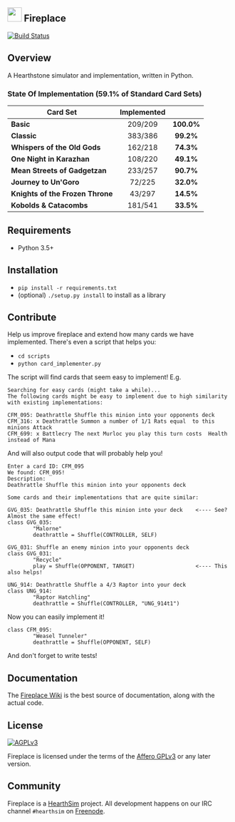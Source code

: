 ## <img src="/logo.png" height="32" width="32"/> Fireplace
[![Build Status](https://travis-ci.org/jleclanche/fireplace.svg?branch=master)](https://travis-ci.org/jleclanche/fireplace)

## Overview
A Hearthstone simulator and implementation, written in Python.

<target>

### State Of Implementation (59.1% of Standard Card Sets)

| Card Set      | Implemented |       |
| ------------- |    :---:    | :---: |
| **Basic** | 209/209 | **100.0%**
| **Classic** | 383/386 | **99.2%**
| **Whispers of the Old Gods** | 162/218 | **74.3%**
| **One Night in Karazhan** | 108/220 | **49.1%**
| **Mean Streets of Gadgetzan** | 233/257 | **90.7%**
| **Journey to Un'Goro** | 72/225 | **32.0%**
| **Knights of the Frozen Throne** | 43/297 | **14.5%**
| **Kobolds & Catacombs** | 181/541 | **33.5%**


</target>

## Requirements

* Python 3.5+

## Installation

* `pip install -r requirements.txt`
* (optional) `./setup.py install` to install as a library

## Contribute

Help us improve fireplace and extend how many cards we have implemented.
There's even a script that helps you:

* `cd scripts`
* `python card_implementer.py`

The script will find cards that seem easy to implement! E.g.
```
Searching for easy cards (might take a while)...
The following cards might be easy to implement due to high similarity with existing implementations:

CFM_095: Deathrattle Shuffle this minion into your opponents deck
CFM_316: x Deathrattle Summon a number of 1/1 Rats equal  to this minions Attack
CFM_699: x Battlecry The next Murloc you play this turn costs  Health instead of Mana
```
And will also output code that will probably help you!
```
Enter a card ID: CFM_095
We found: CFM_095!
Description:
Deathrattle Shuffle this minion into your opponents deck

Some cards and their implementations that are quite similar:

GVG_035: Deathrattle Shuffle this minion into your deck    <---- See? Almost the same effect!
class GVG_035:
        "Malorne"
        deathrattle = Shuffle(CONTROLLER, SELF)

GVG_031: Shuffle an enemy minion into your opponents deck
class GVG_031:
        "Recycle"
        play = Shuffle(OPPONENT, TARGET)                   <---- This also helps!

UNG_914: Deathrattle Shuffle a 4/3 Raptor into your deck
class UNG_914:
        "Raptor Hatchling"
        deathrattle = Shuffle(CONTROLLER, "UNG_914t1")

```
Now you can easily implement it!
```
class CFM_095:
        "Weasel Tunneler"
        deathrattle = Shuffle(OPPONENT, SELF)
```

And don't forget to write tests!


## Documentation

The [Fireplace Wiki](https://github.com/jleclanche/fireplace/wiki) is the best
source of documentation, along with the actual code.

## License

[![AGPLv3](https://www.gnu.org/graphics/agplv3-88x31.png)](http://choosealicense.com/licenses/agpl-3.0/)

Fireplace is licensed under the terms of the
[Affero GPLv3](https://www.gnu.org/licenses/agpl-3.0.en.html) or any later version.

## Community

Fireplace is a [HearthSim](http://hearthsim.info) project. All development
happens on our IRC channel `#hearthsim` on [Freenode](https://freenode.net).

